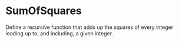 # SumOfSquares
Define a recursive function that adds up the squares of every integer leading up to, and including, a given integer.
